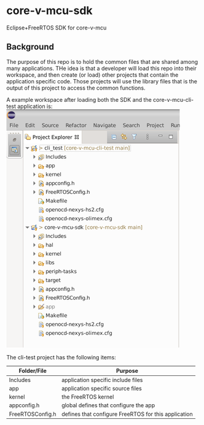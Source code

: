 # core-v-mcu-sdk
Eclipse+FreeRTOS SDK for core-v-mcu

## Background
The purpose of this repo is to hold the common files that are shared among many applications.  THe idea is that a developer will load this repo into their workspace, and then create (or load) other projects that contain the application specific code.  Those projects will use the library files that is the output of this project to access the common functions.

A example workspace after loading both the SDK and the core-v-mcu-cli-test application is:
![FileStructure](./images/FileStructure.png)

The cli-test project has the following items:

| Folder/File       | Purpose |
| ----------        | ------- |
| Includes          | application specific include files |
| app               | application specific source files  |
| kernel            | the FreeRTOS kernel                   |
| appconfig.h       | global defines that configure the app |
| FreeRTOSConfig.h  | defines that configure FreeRTOS for this application |